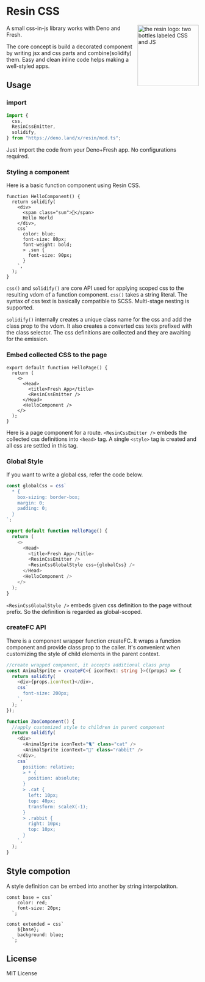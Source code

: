 # Resin CSS

<img align="right" src="https://raw.githubusercontent.com/yahiro07/resin/main/resin_logo.png" height="160px" alt="the resin logo: two bottles labeled CSS and JS">

A small css-in-js library works with Deno and Fresh.

The core concept is build a decorated component by writing jsx and css parts and
combine(solidify) them. Easy and clean inline code helps making a well-styled
apps.

## Usage

### import

```ts
import {
  css,
  ResinCssEmitter,
  solidify,
} from "https://deno.land/x/resin/mod.ts";
```

Just import the code from your Deno+Fresh app. No configurations required.

### Styling a component

Here is a basic function component using Resin CSS.

```tsx
function HelloComponent() {
  return solidify(
    <div>
      <span class="sun">🔆</span>
      Hello World
    </div>,
    css`
      color: blue;
      font-size: 80px;
      font-weight: bold;
      > .sun {
        font-size: 90px;
      }
    `,
  );
}
```

`css()` and `solidify()` are core API used for applying scoped css to the
resulting vdom of a function component. `css()` takes a string literal. The
syntax of css text is basically compatible to SCSS. Multi-stage nesting is
supported.

`solidify()` internally creates a unique class name for the css and add the
class prop to the vdom. It also creates a converted css texts prefixed with the
class selector. The css definitions are collected and they are awaiting for the
emission.

### Embed collected CSS to the page

```tsx
export default function HelloPage() {
  return (
    <>
      <Head>
        <title>Fresh App</title>
        <ResinCssEmitter />
      </Head>
      <HelloComponent />
    </>
  );
}
```

Here is a page component for a route. `<ResinCssEmitter />` embeds the collected
css definitions into `<head>` tag. A single `<style>` tag is created and all css
are settled in this tag.

### Global Style

If you want to write a global css, refer the code below.

```ts
const globalCss = css`
  * {
    box-sizing: border-box;
    margin: 0;
    padding: 0;
  }
`;

export default function HelloPage() {
  return (
    <>
      <Head>
        <title>Fresh App</title>
        <ResinCssEmitter />
        <ResinCssGlobalStyle css={globalCss} />
      </Head>
      <HelloComponent />
    </>
  );
}
```

`<ResinCssGlobalStyle />` embeds given css definition to the page without
prefix. So the definition is regarded as global-scoped.

### createFC API

There is a component wrapper function createFC. It wraps a function component
and provide class prop to the caller. It's convenient when customizing the style
of child elements in the parent context.

```ts
//create wrapped component, it accepts additional class prop
const AnimalSprite = createFC<{ iconText: string }>((props) => {
  return solidify(
    <div>{props.iconText}</div>,
    css`
      font-size: 200px;
    `,
  );
});

function ZooComponent() {
  //apply customized style to children in parent component
  return solidify(
    <div>
      <AnimalSprite iconText="🐈" class="cat" />
      <AnimalSprite iconText="🐇" class="rabbit" />
    </div>,
    css`
      position: relative;
      > * {
        position: absolute;
      }
      > .cat {
        left: 10px;
        top: 40px;
        transform: scaleX(-1);
      }
      > .rabbit {
        right: 10px;
        top: 10px;
      }
    `,
  );
}
```

## Style compotion

A style definition can be embed into another by string interpolatiton.

```tsx
const base = css`
    color: red;
    font-size: 20px;
  `;

const extended = css`
    ${base};
    background: blue;
  `;
```

## License

MIT License
